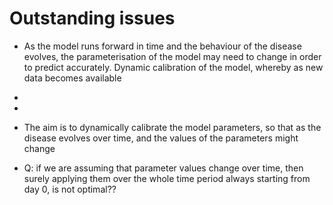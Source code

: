 # Outstanding issues

* As the model runs forward in time and the behaviour of the disease evolves, the parameterisation of the model may need to change in order to predict accurately. Dynamic calibration of the model, whereby as new data becomes available 
* 
* 
* The aim is to dynamically calibrate the model parameters, so that as the disease evolves over time, and the values of the parameters might change



* Q: if we are assuming that parameter values change over time, then surely applying them over the whole time period always starting from day 0, is not optimal??
